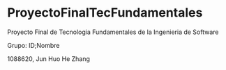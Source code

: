 # ProyectoFinalTecFundamentales

Proyecto Final de Tecnologia Fundamentales de la Ingenieria de Software

Grupo: ID;Nombre

1088620, Jun Huo He Zhang

